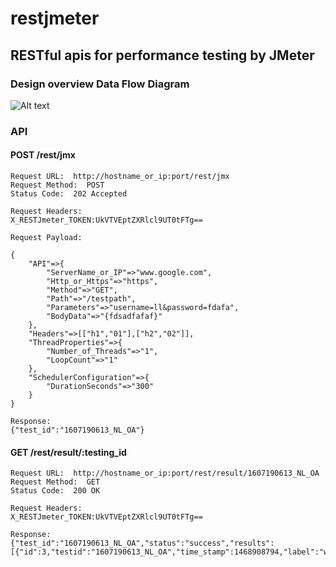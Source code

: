 # restjmeter
## RESTful apis for performance testing by JMeter  

### Design overview Data Flow Diagram  

![Alt text](https://github.com/liyancode/restjmeter/blob/master/DFG.JPG)  

### API
#### POST /rest/jmx  
```  
Request URL:  http://hostname_or_ip:port/rest/jmx  
Request Method:  POST  
Status Code:  202 Accepted  

Request Headers:  
X_RESTJmeter_TOKEN:UkVTVEptZXRlcl9UT0tFTg==  

Request Payload:  
 
{
    "API"=>{
        "ServerName_or_IP"=>"www.google.com",
        "Http_or_Https"=>"https",
        "Method"=>"GET",
        "Path"=>"/testpath",
        "Parameters"=>"username=ll&password=fdafa",
        "BodyData"=>"{fdsadfafaf}"
    },
    "Headers"=>[["h1","01"],["h2","02"]],
    "ThreadProperties"=>{
        "Number_of_Threads"=>"1",
        "LoopCount"=>"1"
    },
    "SchedulerConfiguration"=>{
        "DurationSeconds"=>"300"
    }
}  

Response:  
{"test_id":"1607190613_NL_OA"}  
```  

#### GET  /rest/result/:testing_id  
```  
Request URL:  http://hostname_or_ip:port/rest/result/1607190613_NL_OA  
Request Method:  GET  
Status Code:  200 OK  

Request Headers:  
X_RESTJmeter_TOKEN:UkVTVEptZXRlcl9UT0tFTg==  

Response:   
{"test_id":"1607190613_NL_OA","status":"success","results":[{"id":3,"testid":"1607190613_NL_OA","time_stamp":1468908794,"label":"www.google.com","samples":1,"average":587,"median":587,"perc90_line":587,"perc95_line":null,"perc99_line":null,"min":587,"max":587,"error_rate":100.0,"throughput":1.7,"kb_per_sec":3.0}]}  
```
